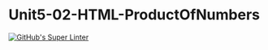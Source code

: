 # Unit5-02-HTML-ProductOfNumbers
[![GitHub's Super Linter](https://github.com/ICS20-Programming-StellaS/Unit5-02-HTML-ProductOfNumbers/workflows/GitHub's%20Super%20Linter/badge.svg)](https://github.com/ICS20-Programming-StellaS/Unit5-02-HTML-ProductOfNumbers/actions)
